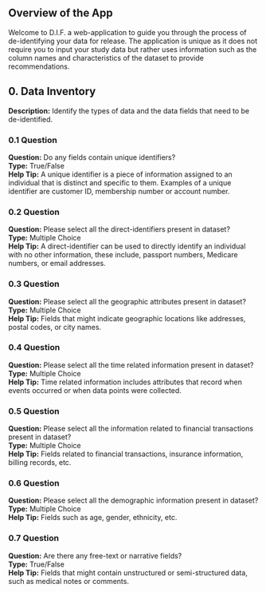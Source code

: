 ## Overview of the App
Welcome to D.I.F. a web-application to guide you through the process of de-identifying your data for release. The application is unique as it does not require you to input your study data but rather uses information such as the column names and characteristics of the dataset to provide recommendations.

## 0. Data Inventory
**Description:** Identify the types of data and the data fields that need to be de-identified.

### 0.1 Question
**Question:** Do any fields contain unique identifiers?<br>
**Type:** True/False<br>
**Help Tip:** A unique identifier is a piece of information assigned to an individual that is distinct and specific to them. Examples of a unique identifier are customer ID, membership number or account number.

### 0.2 Question
**Question:** Please select all the direct-identifiers present in dataset?<br>
**Type:** Multiple Choice<br>
**Help Tip:**  A direct-identifier can be used to directly identify an individual with no other information, these include, passport numbers, Medicare numbers, or email addresses.

### 0.3 Question
**Question:** Please select all the geographic attributes present in dataset?<br>
**Type:** Multiple Choice<br>
**Help Tip:**  Fields that might indicate geographic locations like addresses, postal codes, or city names.

### 0.4 Question
**Question:** Please select all the time related information present in dataset?<br>
**Type:** Multiple Choice<br>
**Help Tip:** Time related information includes attributes that record when events occurred or when data points were collected.

### 0.5 Question
**Question:** Please select all the information related to financial transactions present in dataset?<br>
**Type:** Multiple Choice<br>
**Help Tip:** Fields related to financial transactions, insurance information, billing records, etc.

### 0.6 Question
**Question:** Please select all the demographic information present in dataset?<br>
**Type:** Multiple Choice<br>
**Help Tip:** Fields such as age, gender, ethnicity, etc.

### 0.7 Question
**Question:** Are there any free-text or narrative fields?<br>
**Type:** True/False<br>
**Help Tip:** Fields that might contain unstructured or semi-structured data, such as medical notes or comments.

